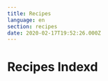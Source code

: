 ```yaml
---
title: Recipes
language: en
section: recipes
date: 2020-02-17T19:52:26.000Z
---
```

# Recipes Indexd
